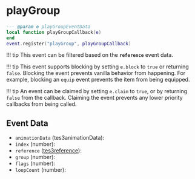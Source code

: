 # playGroup



```lua
--- @param e playGroupEventData
local function playGroupCallback(e)
end
event.register("playGroup", playGroupCallback)
```

!!! tip
	This event can be filtered based on the **`reference`** event data.

!!! tip
	This event supports blocking by setting `e.block` to `true` or returning `false`. Blocking the event prevents vanilla behavior from happening. For example, blocking an `equip` event prevents the item from being equipped.

!!! tip
	An event can be claimed by setting `e.claim` to `true`, or by returning `false` from the callback. Claiming the event prevents any lower priority callbacks from being called.

## Event Data

* `animationData` (tes3animationData): 
* `index` (number): 
* `reference` ([tes3reference](../../types/tes3reference)): 
* `group` (number): 
* `flags` (number): 
* `loopCount` (number): 

